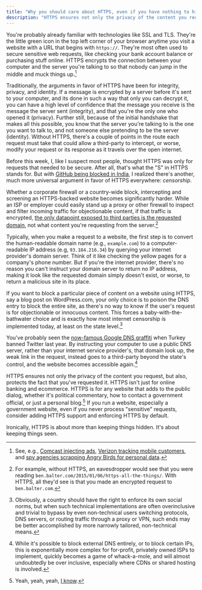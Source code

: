 ```yaml
---
title: "Why you should care about HTTPS, even if you have nothing to hide"
description: "HTTPS ensures not only the privacy of the content you request, but also, protects the fact that you're even requesting it in the first place. HTTPS isn't just for secure transactions like online banking and ecommerce. HTTPS is for any website that adds to the public dialog."
---
```


You're probably already familiar with technologies like SSL and TLS. They're the little green icon in the top left corner of your browser anytime you visit a website with a URL that begins with `https://`. They're most often used to secure sensitive web requests, like checking your bank account balance or purchasing stuff online. HTTPS encrypts the connection between your computer and the server you're talking to so that nobody can jump in the middle and muck things up.[^injection]

Traditionally, the arguments in favor of HTTPS have been for integrity, privacy, and identity. If a message is encrypted by a server before it's sent to your computer, and its done in such a way that only you can decrypt it, you can have a high level of confidence that the message you receive is the message the server sent (integrity), and that you're the only one who opened it (privacy). Further still, because of the initial handshake that makes all this possible, you know that the server you're talking to is the one you want to talk to, and not someone else pretending to be the server (identity). Without HTTPS, there's a couple of points in the route each request must take that could allow a third-party to intercept, or worse, modify your request or its response as it travels over the open internet.

Before this week, I, like I suspect most people, thought HTTPS was only for requests that needed to be secure. After all, that's what the "S" in HTTPS stands for. But with [GitHub being blocked in India](http://techcrunch.com/2014/12/31/indian-government-censorsht/), I realized there's another, much more universal argument in favor of HTTPS everywhere: *censorship*.

Whether a corporate firewall or a country-wide block, intercepting and screening an HTTPS-backed website becomes significantly harder. While an ISP or employer could easily stand up a proxy or other firewall to inspect and filter incoming traffic for objectionable content, if that traffic is encrypted, [the only datapoint exposed to third parties is the requested domain](https://gemfury.com/help/url-string-over-https), not what content you're requesting from the server.[^url]

Typically, when you make a request to a website, the first step is to convert the human-readable domain name (e.g., `example.com`) to a computer-readable IP address (e.g, `93.184.216.34`) by querying your internet provider's domain server. Think of it like checking the yellow pages for a company's phone number. But if you're the internet provider, there's no reason you can't instruct your domain server to return no IP address, making it look like the requested domain simply doesn't exist, or worse, to return a malicious site in its place.

If you want to block a particular piece of content on a website using HTTPS, say a blog post on WordPress.com, your only choice is to poison the DNS entry to block the entire site, as there's no way to know if the user's request is for objectionable or innocuous content. This forces a baby-with-the-bathwater choice and is exactly how most internet censorship is implemented today, at least on the state level.[^disclaimer]

You've probably seen the [now-famous Google DNS graffiti](http://mashable.com/2014/03/21/twitter-ban-turkey-graffiti/) when Turkey banned Twitter last year. By instructing your computer to use a public DNS server, rather than your internet service provider's, that domain look up, the weak link in the request, instead goes to a third-party beyond the state's control, and the website becomes accessible again.[^armsrace]

HTTPS ensures not only the privacy of the content you request, but also, protects the fact that you've requested it. HTTPS isn't just for online banking and ecommerce. HTTPS is for any website that adds to the public dialog, whether it's political commentary, how to contact a government official, or just a personal blog.[^hypocrisy] If you run a website, especially a government website, even if you never process "sensitive" requests, consider adding HTTPS support and enforcing HTTPS by default.

Ironically, HTTPS is about more than keeping things hidden. It's about keeping things seen.

[^armsrace]: While it's possible to block external DNS entirely, or to block certain IPs, this is exponentially more complex for for-profit, privately owned ISPs to implement, quickly becomes a game of whack-a-mole, and will almost undoubtedly be over inclusive, especially where CDNs or shared hosting is involved.

[^injection]: See, e.g., [Comcast injecting ads](http://arstechnica.com/tech-policy/2014/09/why-comcasts-javascript-ad-injections-threaten-security-net-neutrality/), [Verizon tracking mobile customers](https://www.eff.org/deeplinks/2014/11/verizon-x-uidh), and [spy agencies scrapping Angry Birds for personal data](https://www.propublica.org/article/spy-agencies-probe-angry-birds-and-other-apps-for-personal-data).

[^url]: For example, without HTTPS, an eavesdropper would see that you were reading `ben.balter.com/2015/01/06/https-all-the-things/`. With HTTPS, all they'd see is that you made an encrypted request to `ben.balter.com`.

[^disclaimer]: Obviously, a country should have the right to enforce its own social norms, but when such technical implementations are often overinclusive and trivial to bypass by even non-technical users switching protocols, DNS servers, or routing traffic through a proxy or VPN, such ends may be better accomplished by more narrowly tailored, non-technical means.

[^hypocrisy]: Yeah, yeah, yeah, [I know](https://konklone.com/post/github-pages-now-supports-https-so-use-it).
